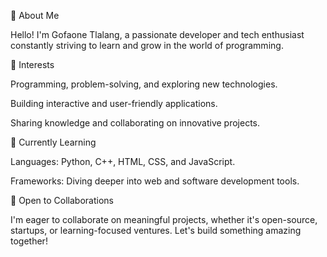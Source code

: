 👋 About Me

Hello! I'm Gofaone Tlalang, a passionate developer and tech enthusiast constantly striving to learn and grow in the world of programming.

👀 Interests

Programming, problem-solving, and exploring new technologies.

Building interactive and user-friendly applications.

Sharing knowledge and collaborating on innovative projects.


🌱 Currently Learning

Languages: Python, C++, HTML, CSS, and JavaScript.

Frameworks: Diving deeper into web and software development tools.


💞️ Open to Collaborations

I'm eager to collaborate on meaningful projects, whether it's open-source, startups, or learning-focused ventures. Let's build something amazing together!

